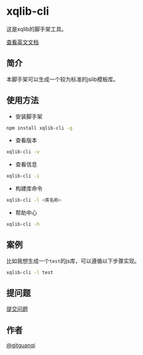 # xqlib-cli

这是xqlib的脚手架工具。

[查看英文文档](./README.md)

## 简介

本脚手架可以生成一个较为标准的jslib模板库。

## 使用方法

+ 安装脚手架

```sh
npm install xqlib-cli -g
```

+ 查看版本

```sh
xqlib-cli -v
```

+ 查看信息

```sh
xqlib-cli -i
```

+ 构建库命令

```sh
xqlib-cli -l <库名称>
```

+ 帮助中心

```sh
xqlib-cli -h
```

## 案例

比如我想生成一个`test`的js库，可以遵循以下步骤实现。

```sh
xqlib-cli -l test
```

## 提问题

[提交问题](https://github.com/gitguanqi/xqsql/issues/new)

## 作者

[@gitguanqi](https://github.com/gitguanqi)
